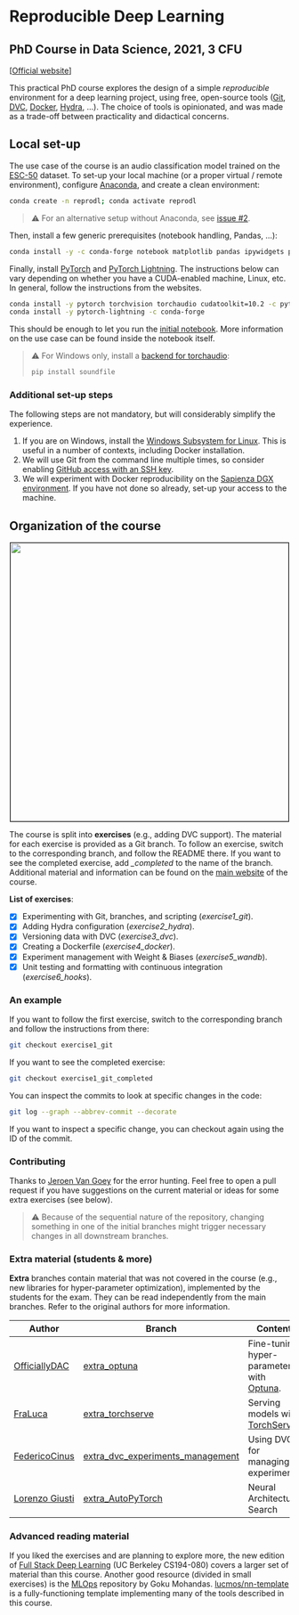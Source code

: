 # Reproducible Deep Learning
## PhD Course in Data Science, 2021, 3 CFU
[[Official website](https://www.sscardapane.it/teaching/reproducibledl/)]

This practical PhD course explores the design of a simple *reproducible* environment for a deep learning project, using free, open-source tools ([Git](https://git-scm.com/), [DVC](http://dvc.org/), [Docker](https://www.docker.com/), [Hydra](https://github.com/facebookresearch/hydra), ...). The choice of tools is opinionated, and was made as a trade-off between practicality and didactical concerns.

## Local set-up

The use case of the course is an audio classification model trained on the [ESC-50](https://github.com/karolpiczak/ESC-50) dataset. To set-up your local machine (or a proper virtual / remote environment), configure [Anaconda](https://www.anaconda.com/products/individual), and create a clean environment:

```bash
conda create -n reprodl; conda activate reprodl
```

> ⚠️ For an alternative setup without Anaconda, see [issue #2](https://github.com/sscardapane/reprodl2021/issues/2).

Then, install a few generic prerequisites (notebook handling, Pandas, …):

```bash
conda install -y -c conda-forge notebook matplotlib pandas ipywidgets pathlib
```

Finally, install [PyTorch](https://pytorch.org/) and [PyTorch Lightning](https://github.com/PyTorchLightning/pytorch-lightning). The instructions below can vary depending on whether you have a CUDA-enabled machine, Linux, etc. In general, follow the instructions from the websites.

```bash
conda install -y pytorch torchvision torchaudio cudatoolkit=10.2 -c pytorch -c conda-forge
conda install -y pytorch-lightning -c conda-forge
```

This should be enough to let you run the [initial notebook](https://github.com/sscardapane/reprodl2021/blob/main/Initial%20Notebook.ipynb). More information on the use case can be found inside the notebook itself.

> :warning: For Windows only, install a [backend for torchaudio](https://pytorch.org/audio/stable/backend.html):
> ```bash
> pip install soundfile
> ```

### Additional set-up steps

The following steps are not mandatory, but will considerably simplify the experience.

1. If you are on Windows, install the [Windows Subsystem for Linux](https://docs.microsoft.com/en-us/windows/wsl/install-win10). This is useful in a number of contexts, including Docker installation.
2. We will use Git from the command line multiple times, so consider enabling [GitHub access with an SSH key](https://docs.github.com/en/github/authenticating-to-github/connecting-to-github-with-ssh).
3. We will experiment with Docker reproducibility on the [Sapienza DGX environment](https://www.uniroma1.it/sites/default/files/field_file_allegati/presentazione_ga_13-05-2019_sgiagu.pdf). If you have not done so already, set-up your access to the machine.

## Organization of the course

<p align="center">
<img align="center" src="https://github.com/sscardapane/reprodl2021/blob/main/reprodl_overview.png" width="500" style="border: 1px solid black;">
</p>

The course is split into **exercises** (e.g., adding DVC support). The material for each exercise is provided as a Git branch. To follow an exercise, switch to the corresponding branch, and follow the README there. If you want to see the completed exercise, add *_completed* to the name of the branch. Additional material and information can be found on the [main website](https://www.sscardapane.it/teaching/reproducibledl/) of the course.

**List of exercises**:

- [x] Experimenting with Git, branches, and scripting (*exercise1_git*).
- [x] Adding Hydra configuration (*exercise2_hydra*).
- [x] Versioning data with DVC (*exercise3_dvc*).
- [x] Creating a Dockerfile (*exercise4_docker*).
- [x] Experiment management with Weight & Biases (*exercise5_wandb*). 
- [x] Unit testing and formatting with continuous integration (*exercise6_hooks*).

### An example

If you want to follow the first exercise, switch to the corresponding branch and follow the instructions from there:

```bash
git checkout exercise1_git
```

If you want to see the completed exercise:

```bash
git checkout exercise1_git_completed
```

You can inspect the commits to look at specific changes in the code:

```bash
git log --graph --abbrev-commit --decorate
```

If you want to inspect a specific change, you can checkout again using the ID of the commit.

### Contributing

Thanks to [Jeroen Van Goey](https://github.com/BioGeek) for the error hunting. Feel free to open a pull request if you have suggestions on the current material or ideas for some extra exercises (see below). 

> ⚠️ Because of the sequential nature of the repository, changing something in one of the initial branches might trigger necessary changes in all downstream branches.

### Extra material (students & more)

**Extra** branches contain material that was not covered in the course (e.g., new libraries for hyper-parameter optimization), implemented by the students for the exam. They can be read independently from the main branches. Refer to the original authors for more information.

| Author | Branch | Content |
| ------------- | ------------- |------------- |
| [OfficiallyDAC](https://github.com/OfficiallyDAC) | [extra_optuna](https://github.com/sscardapane/reprodl2021/tree/extra_optuna) | Fine-tuning hyper-parameters with [Optuna](https://optuna.readthedocs.io/en/latest/installation.html). |
| [FraLuca](https://github.com/FraLuca) | [extra_torchserve](https://github.com/sscardapane/reprodl2021/tree/extra_torchserve) | Serving models with [TorchServe](https://pytorch.org/serve/) |
| [FedericoCinus](https://github.com/FedericoCinus) | [extra_dvc_experiments_management](https://github.com/sscardapane/reprodl2021/tree/extra_dvc_experiments_management) | Using DVC for managing experiments |
| [Lorenzo Giusti](https://github.com/lrnzgiusti) | [extra_AutoPyTorch](https://github.com/lrnzgiusti/reprodl2021/tree/extra_AutoPyTorch) | Neural Architecture Search



### Advanced reading material

If you liked the exercises and are planning to explore more, the new edition of [Full Stack Deep Learning](https://fullstackdeeplearning.com/) (UC Berkeley CS194-080) covers a larger set of material than this course. Another good resource (divided in small exercises) is the [MLOps](https://github.com/GokuMohandas/mlops) repository by Goku Mohandas. [lucmos/nn-template](https://github.com/lucmos/nn-template) is a fully-functioning template implementing many of the tools described in this course.

